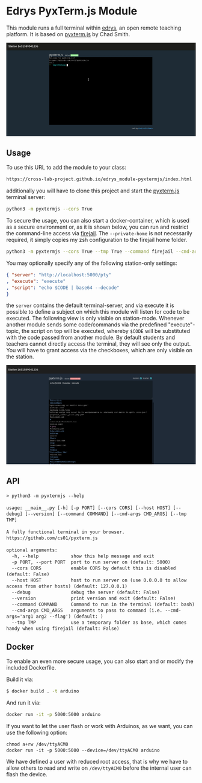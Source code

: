 # Edrys PyxTerm.js Module

This module runs a full terminal within [edrys](https://github.com/edrys-org/edrys), an open remote teaching platform.
It is based on [pyxterm.js](https://github.com/cs01/pyxtermjs) by Chad Smith.

![screenshot](./pyxtermjs.gif)

## Usage 

To use this URL to add the module to your class:

```bash
https://cross-lab-project.github.io/edrys_module-pyxtermjs/index.html
```

additionally you will have to clone this project and start the [pyxterm.js](https://github.com/cs01/pyxtermjs) terminal server:

```bash
python3 -m pyxtermjs --cors True
```

To secure the usage, you can also start a docker-container, which is used as a secure environment or, as it is shown below, you can run and restrict the command-line access via [firejail](https://firejail.wordpress.com/documentation-2/basic-usage/).
The `--private-home` is not necessarily required, it simply copies my zsh configuration to the firejail home folder.

``` bash
python3 -m pyxtermjs --cors True --tmp True --command firejail --cmd-args='--noroot --private --quiet --cpu=1 --nice=19 --hostname=host --net=none --no3d --nosound --rlimit-cpu=1 --allow-debuggers --shell=/bin/zsh --private-home=/home/andre/.zshrc --private-home=/home/andre/.oh-my-zsh'
```

You may optionally specify any of the following station-only settings:

``` json
{ "server": "http://localhost:5000/pty"
, "execute": "execute"
, "script": "echo $CODE | base64 --decode" 
}
```

the `server` contains the default terminal-server, and via execute it is possible to define a subject on which this module will listen for code to be executed. The following view is only visible on station-mode.
Whenever another module sends some code/commands via the predefined "execute"-topic, the script on top will be executed, whereby `$CODE` will be substituted with the code passed from another module.
By default students and teachers cannot directly access the terminal, they will see only the output.
You will have to grant access via the checkboxes, which are only visible on the station.

![station-control](./pyxterm.png)


## API

```
> python3 -m pyxtermjs --help

usage: __main__.py [-h] [-p PORT] [--cors CORS] [--host HOST] [--debug] [--version] [--command COMMAND] [--cmd-args CMD_ARGS] [--tmp TMP]

A fully functional terminal in your browser. https://github.com/cs01/pyxterm.js

optional arguments:
  -h, --help            show this help message and exit
  -p PORT, --port PORT  port to run server on (default: 5000)
  --cors CORS           enable CORS by default this is disabled (default: False)
  --host HOST           host to run server on (use 0.0.0.0 to allow access from other hosts) (default: 127.0.0.1)
  --debug               debug the server (default: False)
  --version             print version and exit (default: False)
  --command COMMAND     Command to run in the terminal (default: bash)
  --cmd-args CMD_ARGS   arguments to pass to command (i.e. --cmd-args='arg1 arg2 --flag') (default: )
  --tmp TMP             use a temporary folder as base, which comes handy when using firejail (default: False)
```

## Docker

To enable an even more secure usage, you can also start and or modify the included Dockerfile.

Build it via:

``` bash
$ docker build . -t arduino
```

And run it via:

``` bash
docker run -it -p 5000:5000 arduino
```

If you want to let the user flash or work with Arduinos, as we want, you can use the following option:

```
chmod a+rw /dev/ttyACM0
docker run -it -p 5000:5000 --device=/dev/ttyACM0 arduino

```

We have defined a user with reduced root access, that is why we have to allow others to read and write on `/dev/ttyACM0` before the internal user can flash the device.